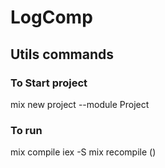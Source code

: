 # LogComp

## Utils commands

### To Start project
mix new project --module Project

### To run
mix compile
iex -S mix
recompile ()

